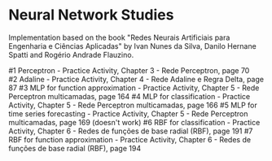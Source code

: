 # Neural Network Studies

Implementation based on the book "Redes Neurais Artificiais para Engenharia e Ciências Aplicadas" by Ivan Nunes da Silva, Danilo Hernane Spatti and Rogério Andrade Flauzino.

#1 Perceptron - Practice Activity, Chapter 3 - Rede Perceptron, page 70 <br>
#2 Adaline - Practice Activity, Chapter 4 - Rede Adaline e Regra Delta, page 87
#3 MLP for function approximation - Practice Activity, Chapter 5 - Rede Perceptron multicamadas, page 164
#4 MLP for classification - Practice Activity, Chapter 5 - Rede Perceptron multicamadas, page 166
#5 MLP for time series forecasting - Practice Activity, Chapter 5 - Rede Perceptron multicamadas, page 169 (doesn't work)
#6 RBF for classification - Practice Activity, Chapter 6 - Redes de funções de base radial (RBF), page 191
#7 RBF for function approximation - Practice Activity, Chapter 6 - Redes de funções de base radial (RBF), page 194
